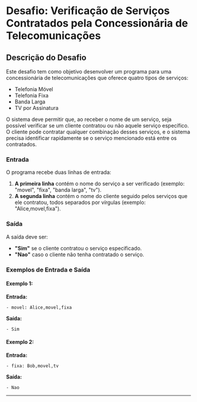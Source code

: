 # Desafio: Verificação de Serviços Contratados pela Concessionária de Telecomunicações

## Descrição do Desafio

Este desafio tem como objetivo desenvolver um programa para uma concessionária de telecomunicações que oferece quatro tipos de serviços:
- Telefonia Móvel
- Telefonia Fixa
- Banda Larga
- TV por Assinatura

O sistema deve permitir que, ao receber o nome de um serviço, seja possível verificar se um cliente contratou ou não aquele serviço específico. O cliente pode contratar qualquer combinação desses serviços, e o sistema precisa identificar rapidamente se o serviço mencionado está entre os contratados.

### Entrada
O programa recebe duas linhas de entrada:
1. **A primeira linha** contém o nome do serviço a ser verificado (exemplo: "movel", "fixa", "banda larga", "tv").
2. **A segunda linha** contém o nome do cliente seguido pelos serviços que ele contratou, todos separados por vírgulas (exemplo: "Alice,movel,fixa").

### Saída
A saída deve ser:
- **"Sim"** se o cliente contratou o serviço especificado.
- **"Nao"** caso o cliente não tenha contratado o serviço.

### Exemplos de Entrada e Saída

#### Exemplo 1:

**Entrada:**

    - movel: Alice,movel,fixa


**Saída:**

    - Sim


#### Exemplo 2:

**Entrada:**

    - fixa: Bob,movel,tv


**Saída:**

    - Nao


---
